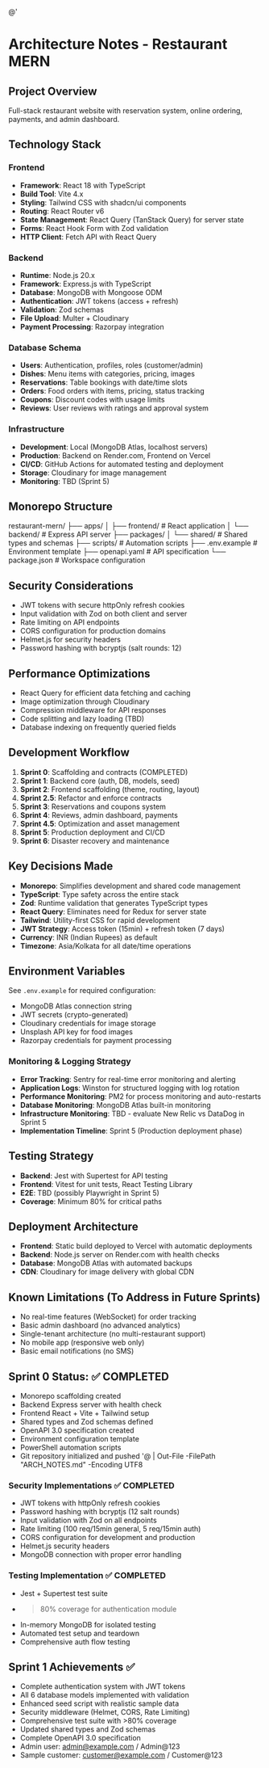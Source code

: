@'
# Architecture Notes - Restaurant MERN

## Project Overview
Full-stack restaurant website with reservation system, online ordering, payments, and admin dashboard.

## Technology Stack

### Frontend
- **Framework**: React 18 with TypeScript
- **Build Tool**: Vite 4.x
- **Styling**: Tailwind CSS with shadcn/ui components
- **Routing**: React Router v6
- **State Management**: React Query (TanStack Query) for server state
- **Forms**: React Hook Form with Zod validation
- **HTTP Client**: Fetch API with React Query

### Backend
- **Runtime**: Node.js 20.x
- **Framework**: Express.js with TypeScript
- **Database**: MongoDB with Mongoose ODM
- **Authentication**: JWT tokens (access + refresh)
- **Validation**: Zod schemas
- **File Upload**: Multer + Cloudinary
- **Payment Processing**: Razorpay integration

### Database Schema
- **Users**: Authentication, profiles, roles (customer/admin)
- **Dishes**: Menu items with categories, pricing, images
- **Reservations**: Table bookings with date/time slots
- **Orders**: Food orders with items, pricing, status tracking
- **Coupons**: Discount codes with usage limits
- **Reviews**: User reviews with ratings and approval system

### Infrastructure
- **Development**: Local (MongoDB Atlas, localhost servers)
- **Production**: Backend on Render.com, Frontend on Vercel
- **CI/CD**: GitHub Actions for automated testing and deployment
- **Storage**: Cloudinary for image management
- **Monitoring**: TBD (Sprint 5)

## Monorepo Structure
restaurant-mern/
├── apps/
│ ├── frontend/ # React application
│ └── backend/ # Express API server
├── packages/
│ └── shared/ # Shared types and schemas
├── scripts/ # Automation scripts
├── .env.example # Environment template
├── openapi.yaml # API specification
└── package.json # Workspace configuration


## Security Considerations
- JWT tokens with secure httpOnly refresh cookies
- Input validation with Zod on both client and server
- Rate limiting on API endpoints
- CORS configuration for production domains
- Helmet.js for security headers
- Password hashing with bcryptjs (salt rounds: 12)

## Performance Optimizations
- React Query for efficient data fetching and caching
- Image optimization through Cloudinary
- Compression middleware for API responses
- Code splitting and lazy loading (TBD)
- Database indexing on frequently queried fields

## Development Workflow
1. **Sprint 0**: Scaffolding and contracts (COMPLETED)
2. **Sprint 1**: Backend core (auth, DB, models, seed)
3. **Sprint 2**: Frontend scaffolding (theme, routing, layout)
4. **Sprint 2.5**: Refactor and enforce contracts
5. **Sprint 3**: Reservations and coupons system
6. **Sprint 4**: Reviews, admin dashboard, payments
7. **Sprint 4.5**: Optimization and asset management
8. **Sprint 5**: Production deployment and CI/CD
9. **Sprint 6**: Disaster recovery and maintenance

## Key Decisions Made
- **Monorepo**: Simplifies development and shared code management
- **TypeScript**: Type safety across the entire stack
- **Zod**: Runtime validation that generates TypeScript types
- **React Query**: Eliminates need for Redux for server state
- **Tailwind**: Utility-first CSS for rapid development
- **JWT Strategy**: Access token (15min) + refresh token (7 days)
- **Currency**: INR (Indian Rupees) as default
- **Timezone**: Asia/Kolkata for all date/time operations

## Environment Variables
See `.env.example` for required configuration:
- MongoDB Atlas connection string
- JWT secrets (crypto-generated)
- Cloudinary credentials for image storage
- Unsplash API key for food images
- Razorpay credentials for payment processing

### Monitoring & Logging Strategy
- **Error Tracking**: Sentry for real-time error monitoring and alerting
- **Application Logs**: Winston for structured logging with log rotation
- **Performance Monitoring**: PM2 for process monitoring and auto-restarts  
- **Database Monitoring**: MongoDB Atlas built-in monitoring
- **Infrastructure Monitoring**: TBD - evaluate New Relic vs DataDog in Sprint 5
- **Implementation Timeline**: Sprint 5 (Production deployment phase)

## Testing Strategy
- **Backend**: Jest with Supertest for API testing
- **Frontend**: Vitest for unit tests, React Testing Library
- **E2E**: TBD (possibly Playwright in Sprint 5)
- **Coverage**: Minimum 80% for critical paths

## Deployment Architecture
- **Frontend**: Static build deployed to Vercel with automatic deployments
- **Backend**: Node.js server on Render.com with health checks
- **Database**: MongoDB Atlas with automated backups
- **CDN**: Cloudinary for image delivery with global CDN

## Known Limitations (To Address in Future Sprints)
- No real-time features (WebSocket) for order tracking
- Basic admin dashboard (no advanced analytics)
- Single-tenant architecture (no multi-restaurant support)
- No mobile app (responsive web only)
- Basic email notifications (no SMS)

## Sprint 0 Status: ✅ COMPLETED
- Monorepo scaffolding created
- Backend Express server with health check
- Frontend React + Vite + Tailwind setup
- Shared types and Zod schemas defined
- OpenAPI 3.0 specification created
- Environment configuration template
- PowerShell automation scripts
- Git repository initialized and pushed
'@ | Out-File -FilePath "ARCH_NOTES.md" -Encoding UTF8

### Security Implementations ✅ COMPLETED
- JWT tokens with httpOnly refresh cookies
- Password hashing with bcryptjs (12 salt rounds)
- Input validation with Zod on all endpoints
- Rate limiting (100 req/15min general, 5 req/15min auth)
- CORS configuration for development and production
- Helmet.js security headers
- MongoDB connection with proper error handling

### Testing Implementation ✅ COMPLETED
- Jest + Supertest test suite
- >80% coverage for authentication module
- In-memory MongoDB for isolated testing
- Automated test setup and teardown
- Comprehensive auth flow testing

## Sprint 1 Achievements ✅
- Complete authentication system with JWT tokens
- All 6 database models implemented with validation
- Enhanced seed script with realistic sample data
- Security middleware (Helmet, CORS, Rate Limiting)
- Comprehensive test suite with >80% coverage
- Updated shared types and Zod schemas
- Complete OpenAPI 3.0 specification
- Admin user: admin@example.com / Admin@123
- Sample customer: customer@example.com / Customer@123